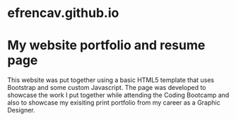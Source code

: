 # efrencav.github.io
# My website portfolio and resume page

This website was put together using a basic HTML5 template that uses Bootstrap and some custom Javascript.
The page was developed to showcase the work I put together while attending the Coding Bootcamp and also
to showcase my exisiting print portfolio from my career as a Graphic Designer. 


